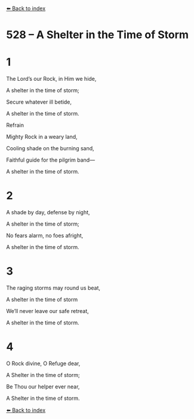 [⬅️ Back to index](../README.md)

# 528 – A Shelter in the Time of Storm





# 1

The Lord’s our Rock, in Him we hide,

A shelter in the time of storm;

Secure whatever ill betide,

A shelter in the time of storm.



Refrain

Mighty Rock in a weary land,

Cooling shade on the burning sand,

Faithful guide for the pilgrim band—

A shelter in the time of storm.



# 2

A shade by day, defense by night,

A shelter in the time of storm;

No fears alarm, no foes afright,

A shelter in the time of storm.



# 3

The raging storms may round us beat,

A shelter in the time of storm

We’ll never leave our safe retreat,

A shelter in the time of storm.



# 4

O Rock divine, O Refuge dear,

A Shelter in the time of storm;

Be Thou our helper ever near,

A Shelter in the time of storm.

[⬅️ Back to index](../README.md)
